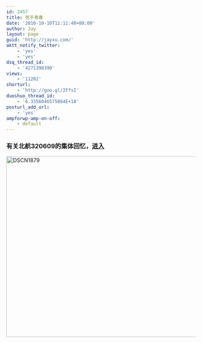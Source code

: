 ```yaml
---
id: 2457
title: 死于青春
date: '2010-10-10T11:11:40+08:00'
author: Jay
layout: page
guid: 'http://jayxu.com/'
aktt_notify_twitter:
    - 'yes'
    - 'yes'
dsq_thread_id:
    - '4271398390'
views:
    - '11202'
shorturl:
    - 'http://goo.gl/2FfsI'
duoshuo_thread_id:
    - '6.3356046575864E+18'
posturl_add_url:
    - 'yes'
ampforwp-amp-on-off:
    - default
---
```


<h3>有关北航320609的集体回忆，<a href="http://www.jayxu.com/%e6%ad%bb%e4%ba%8e%e9%9d%92%e6%98%a5">进入</a></h3>
<a href="https://www.jayxu.com/log/wp-content/uploads/2010/10/DSCN1879.jpg"><img class="alignnone wp-image-12757" src="https://www.jayxu.com/log/wp-content/uploads/2010/10/DSCN1879.jpg" alt="DSCN1879" width="640" height="480" /></a>
